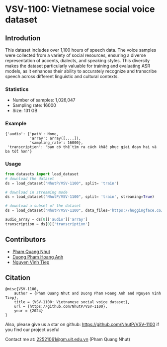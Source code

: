 
# VSV-1100: Vietnamese social voice dataset
## Introdution

This dataset includes over 1,100 hours of speech data. The voice samples were collected from a variety of social resources, ensuring a diverse representation of accents, dialects, and speaking styles. This diversity makes the dataset particularly valuable for training and evaluating ASR models, as it enhances their ability to accurately recognize and transcribe speech across different linguistic and cultural contexts.

### Statistics
- Number of samples: 1,026,047
- Sampling rate: 16000
- Size: 131 GB


### Example
```
{'audio': {'path': None,
           'array': array([....]),
           'sampling_rate': 16000},
 'transcription': 'bạn có thể tìm ra cách khắc phục giai đoạn hai và ba tốt hơn'} 
```

### Usage

```python
from datasets import load_dataset
# download the dataset
ds = load_dataset("NhutP/VSV-1100", split= 'train')

# download in streaming mode
ds = load_dataset("NhutP/VSV-1100", split= 'train', streaming=True)

# download a subset of the dataset
ds = load_dataset("NhutP/VSV-1100", data_files='https://huggingface.co/datasets/NhutP/VSV-1100/resolve/main/data/train-00000-of-00027.parquet') # go to Files and versions

audio_array = ds[0]['audio']['array']
transcription = ds[0]['transcription']
```


## Contributors
 
- [Pham Quang Nhut](https://github.com/NhutP) 
- [Duong Pham Hoang Anh](https://github.com/HoangAnh109)
- [Nguyen Vinh Tiep](https://github.com/tiep-mmlab)


## Citation

```
@misc{VSV-1100,
    author = {Pham Quang Nhut and Duong Pham Hoang Anh and Nguyen Vinh Tiep},
    title = {VSV-1100: Vietnamese social voice dataset},
    url = {https://github.com/NhutP/VSV-1100},
    year = {2024}
}
```
Also, please give us a star on github: https://github.com/NhutP/VSV-1100 if you find our project useful


Contact me at: 22521061@gm.uit.edu.vn (Pham Quang Nhut)
